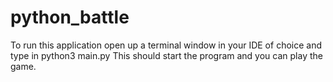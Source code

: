 # python_battle

To run this application open up a terminal window in your IDE of choice and type in python3 main.py
This should start the program and you can play the game.
